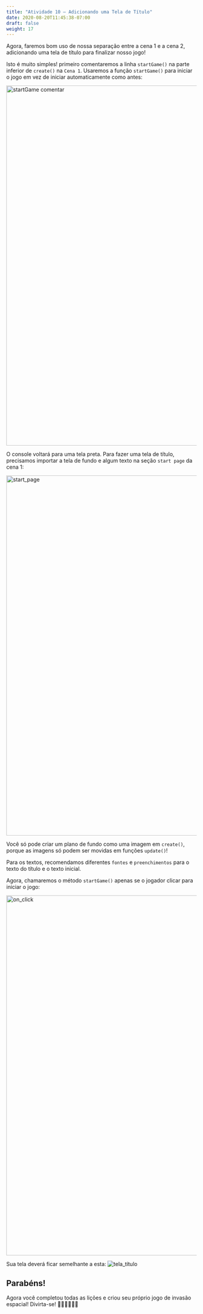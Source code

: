 ```yaml
---
title: "Atividade 10 – Adicionando uma Tela de Título"
date: 2020-08-20T11:45:38-07:00
draft: false
weight: 17
---
```


Agora, faremos bom uso de nossa separação entre a cena 1 e a cena 2, adicionando uma tela de título para finalizar nosso jogo!

Isto é muito simples! primeiro comentaremos a linha `startGame()` na parte inferior de `create()` na `Cena 1`. Usaremos a função `startGame()` para iniciar o jogo em vez de iniciar automaticamente como antes:

<!--- ![startGame()](../media/11/comment_out.png)--->
<img src="../media/11/comment_out.png" alt="startGame comentar" style="width:950px;"/>

O console voltará para uma tela preta. Para fazer uma tela de título, precisamos importar a tela de fundo e algum texto na seção `start page` da cena 1:

<!--- ![start_page](../media/11/start_page.png)--->
<img src="../media/11/start_page.png" alt="start_page" style="width:950px;"/>

Você só pode criar um plano de fundo como uma imagem em `create()`, porque as imagens só podem ser movidas em funções `update()`!

Para os textos, recomendamos diferentes `fontes` e `preenchimentos` para o texto do título e o texto inicial.

Agora, chamaremos o método `startGame()` apenas se o jogador clicar para iniciar o jogo:

<!--- ![on_click](../media/11/on_click.png)--->
<img src="../media/11/on_click.png" alt="on_click" style="width:950px;"/>

Sua tela deverá ficar semelhante a esta:
![tela_título](../media/11/title_screen.gif)

## Parabéns!

Agora você completou todas as lições e criou seu próprio jogo de invasão espacial! Divirta-se! 👏🏽👏🏽👏🏽
